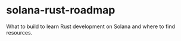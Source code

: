 # solana-rust-roadmap
What to build to learn Rust development on Solana and where to find resources.
